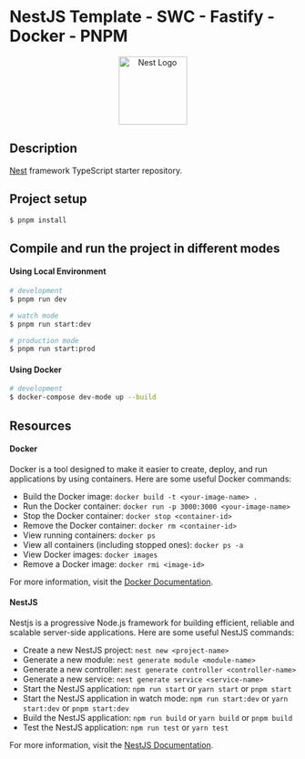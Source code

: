 # NestJS Template - SWC - Fastify - Docker - PNPM

<div align="center">
    <a href="http://nestjs.com/" target="blank"><img src="https://nestjs.com/img/logo-small.svg" width="120" alt="Nest Logo" /></a>
</div>

[circleci-image]: https://img.shields.io/circleci/build/github/nestjs/nest/master?token=abc123def456
[circleci-url]: https://circleci.com/gh/nestjs/nest

## Description

[Nest](https://github.com/nestjs/nest) framework TypeScript starter repository.

## Project setup

```bash
$ pnpm install
```

## Compile and run the project in different modes

#### Using Local Environment

```bash
# development
$ pnpm run dev

# watch mode
$ pnpm run start:dev

# production mode
$ pnpm run start:prod
```

#### Using Docker

```bash
# development
$ docker-compose dev-mode up --build
```

## Resources

#### Docker

Docker is a tool designed to make it easier to create, deploy, and run applications by using containers. Here are some useful Docker commands:
- Build the Docker image: `docker build -t <your-image-name> .`
- Run the Docker container: `docker run -p 3000:3000 <your-image-name>`
- Stop the Docker container: `docker stop <container-id>`
- Remove the Docker container: `docker rm <container-id>`
- View running containers: `docker ps`
- View all containers (including stopped ones): `docker ps -a`
- View Docker images: `docker images`
- Remove a Docker image: `docker rmi <image-id>`

For more information, visit the [Docker Documentation](https://docs.docker.com).

#### NestJS

Nestjs is a progressive Node.js framework for building efficient, reliable and scalable server-side applications. Here are some useful NestJS commands:
- Create a new NestJS project: `nest new <project-name>`
- Generate a new module: `nest generate module <module-name>`
- Generate a new controller: `nest generate controller <controller-name>`
- Generate a new service: `nest generate service <service-name>`
- Start the NestJS application: `npm run start` or `yarn start` or `pnpm start`
- Start the NestJS application in watch mode: `npm run start:dev` or `yarn start:dev` or `pnpm start:dev`
- Build the NestJS application: `npm run build` or `yarn build` or `pnpm build`
- Test the NestJS application: `npm run test` or `yarn test`

For more information, visit the [NestJS Documentation](https://docs.nestjs.com).
